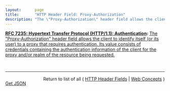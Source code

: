 ```yaml
---
layout:      page
title:       "HTTP Header Field: Proxy-Authorization"
description: "The \"Proxy-Authorization\" header field allows the client to identify itself (or its user) to a proxy that requires authentication. Its value consists of credentials containing the authentication information of the client for the proxy and/or realm of the resource being requested."
---
```


**[RFC 7235: Hypertext Transfer Protocol (HTTP/1.1): Authentication](/specs/IETF/RFC/7235 "The Hypertext Transfer Protocol (HTTP) is an application-level protocol for distributed, collaborative, hypermedia information systems. This document defines the HTTP Authentication framework."):** [The "Proxy-Authorization" header field allows the client to identify itself (or its user) to a proxy that requires authentication. Its value consists of credentials containing the authentication information of the client for the proxy and/or realm of the resource being requested.](http://tools.ietf.org/html/rfc7235#section-4.3 "Read documentation for HTTP Header Field &#34;Proxy-Authorization&#34;")

<br/>
<hr/>

<p style="float : left"><a href="Proxy-Authorization.json" title="Get JSON representing this particular Web Concept">Get JSON</a></p>
<p style="text-align: right">Return to list of all ( <a href="../http-headers">HTTP Header Fields</a> | <a href="../">Web Concepts</a> )</p>
